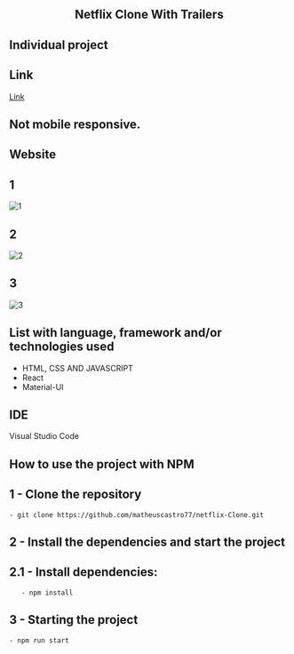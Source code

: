 <h2 align="center"> 
	Netflix Clone With Trailers
</h2>

## Individual project

## Link
[Link](https://netflix-clone-with-trailer.vercel.app/)

## Not mobile responsive.

## Website
## 1
![1](https://github.com/matheuscastro77/netflix-Clone/assets/94663972/06c41383-ed4d-46f0-98ff-de439de2756b)
## 2
![2](https://github.com/matheuscastro77/netflix-Clone/assets/94663972/9fe69122-557a-42d2-bc85-a9f937a2a70a)
## 3
![3](https://github.com/matheuscastro77/netflix-Clone/assets/94663972/e9e3ccc7-7a2d-47a3-afd7-937594aaa6e5)

## List with language, framework and/or technologies used
<ul>
	<li>HTML, CSS AND JAVASCRIPT</li>
	<li>React</li>
	<li>Material-UI</li>
</ul>
 
## IDE

Visual Studio Code

## How to use the project with NPM

## 1 - Clone the repository
	- git clone https://github.com/matheuscastro77/netflix-Clone.git
## 2 - Install the dependencies and start the project

## 2.1 - Install dependencies:
       - npm install
      
## 3 - Starting the project
	- npm run start



